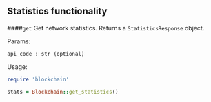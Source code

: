 ## Statistics functionality

####`get`
Get network statistics. Returns a `StatisticsResponse` object.

Params:
```
api_code : str (optional)
```

Usage:
```ruby
require 'blockchain'

stats = Blockchain::get_statistics()
```